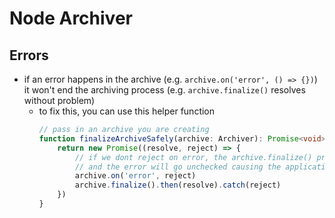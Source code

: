 # Node Archiver

## Errors
- if an error happens in the archive (e.g. `archive.on('error', () => {})`) it won't end the archiving process (e.g. `archive.finalize()` resolves without problem)
  - to fix this, you can use this helper function
    ```ts
    // pass in an archive you are creating
    function finalizeArchiveSafely(archive: Archiver): Promise<void> {
        return new Promise((resolve, reject) => {
            // if we dont reject on error, the archive.finalize() promise will resolve normally
            // and the error will go unchecked causing the application to crash
            archive.on('error', reject)
            archive.finalize().then(resolve).catch(reject)
        })
    }
    ```